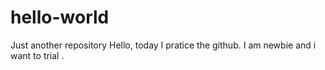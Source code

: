 # hello-world
Just another repository
 Hello, today I pratice the github. I am newbie and i want to trial .
